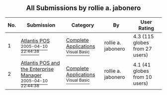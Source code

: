 ﻿<div align="center">

## All Submissions by rollie a\. jabonero

</div>

No.  | Submission | Category | By   | User Rating
---- | ---------- | -------- | ---- | -----------
1 | [Atlantis POS<br /><sup>2005-04-10 22:44:38</sup>](https://github.com/Planet-Source-Code/rollie-a-jabonero-atlantis-pos__1-59888) | [Complete Applications<br /><sup>Visual Basic</sup>](../ByCategory/complete-applications__1-27.md) | rollie a\. jabonero | 4.3 (115 globes from 27 users)
2 | [Atlantis POS and the Enterprise Manager<br /><sup>2005-04-10 22:44:38</sup>](https://github.com/Planet-Source-Code/rollie-a-jabonero-atlantis-pos-and-the-enterprise-manager__1-59935) | [Complete Applications<br /><sup>Visual Basic</sup>](../ByCategory/complete-applications__1-27.md) | rollie a\. jabonero | 4.1 (41 globes from 10 users)
